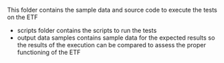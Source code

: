 This folder contains the sample data and source code to execute the tests on the ETF
* scripts folder contains the scripts to run the tests
* output data samples contains sample data for the expected results so the results of the execution can be compared to assess the proper functioning of the ETF
